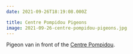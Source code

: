 ```yaml
---
date: 2021-09-26T18:19:08.000Z

title: Centre Pompidou Pigeons
image: 2021-09-26-centre-pompidou-pigeons.jpg
---
```


Pigeon van in front of the [Centre Pompidou](https://www.centrepompidou.fr/en/).
